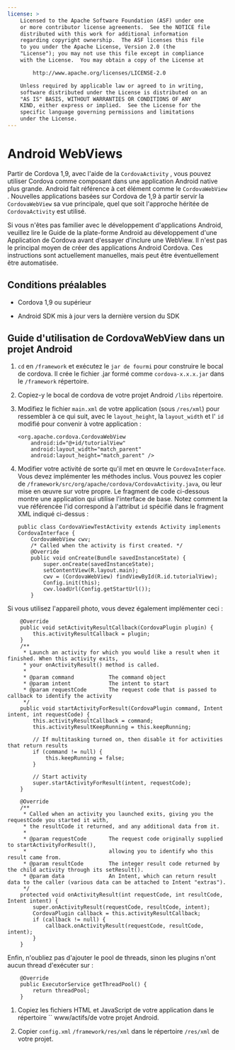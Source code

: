```yaml
---
license: >
    Licensed to the Apache Software Foundation (ASF) under one
    or more contributor license agreements.  See the NOTICE file
    distributed with this work for additional information
    regarding copyright ownership.  The ASF licenses this file
    to you under the Apache License, Version 2.0 (the
    "License"); you may not use this file except in compliance
    with the License.  You may obtain a copy of the License at

        http://www.apache.org/licenses/LICENSE-2.0

    Unless required by applicable law or agreed to in writing,
    software distributed under the License is distributed on an
    "AS IS" BASIS, WITHOUT WARRANTIES OR CONDITIONS OF ANY
    KIND, either express or implied.  See the License for the
    specific language governing permissions and limitations
    under the License.
---
```


# Android WebViews

Partir de Cordova 1,9, avec l'aide de la `CordovaActivity` , vous pouvez utiliser Cordova comme composant dans une application Android native plus grande. Android fait référence à cet élément comme le `CordovaWebView` . Nouvelles applications basées sur Cordova de 1,9 à partir servir la `CordovaWebView` sa vue principale, quel que soit l'approche héritée de `CordovaActivity` est utilisé.

Si vous n'êtes pas familier avec le développement d'applications Android, veuillez lire le Guide de la plate-forme Android au développement d'une Application de Cordova avant d'essayer d'inclure une WebView. Il n'est pas le principal moyen de créer des applications Android Cordova. Ces instructions sont actuellement manuelles, mais peut être éventuellement être automatisée.

## Conditions préalables

*   Cordova 1,9 ou supérieur

*   Android SDK mis à jour vers la dernière version du SDK

## Guide d'utilisation de CordovaWebView dans un projet Android

1.  `cd` en `/framework` et exécutez le `jar de fourmi` pour construire le bocal de cordova. Il crée le fichier .jar formé comme `cordova-x.x.x.jar` dans le `/framework` répertoire.

2.  Copiez-y le bocal de cordova de votre projet Android `/libs` répertoire.

3.  Modifiez le fichier `main.xml` de votre application (sous `/res/xml`) pour ressembler à ce qui suit, avec le `layout_height`, la `layout_width` et l' `id` modifié pour convenir à votre application :
    
        <org.apache.cordova.CordovaWebView
            android:id="@+id/tutorialView"
            android:layout_width="match_parent"
            android:layout_height="match_parent" />
        

4.  Modifier votre activité de sorte qu'il met en œuvre le `CordovaInterface`. Vous devez implémenter les méthodes inclus. Vous pouvez les copier de `/framework/src/org/apache/cordova/CordovaActivity.java`, ou leur mise en œuvre sur votre propre. Le fragment de code ci-dessous montre une application qui utilise l'interface de base. Notez comment la vue référencée l'id correspond à l'attribut `id` spécifié dans le fragment XML indiqué ci-dessus :
    
        public class CordovaViewTestActivity extends Activity implements CordovaInterface {
            CordovaWebView cwv;
            /* Called when the activity is first created. */
            @Override
            public void onCreate(Bundle savedInstanceState) {
                super.onCreate(savedInstanceState);
                setContentView(R.layout.main);
                cwv = (CordovaWebView) findViewById(R.id.tutorialView);
                Config.init(this);
                cwv.loadUrl(Config.getStartUrl());
            }
        

Si vous utilisez l'appareil photo, vous devez également implémenter ceci :

        @Override
        public void setActivityResultCallback(CordovaPlugin plugin) {
            this.activityResultCallback = plugin;
        }
        /**
         * Launch an activity for which you would like a result when it finished. When this activity exits,
         * your onActivityResult() method is called.
         *
         * @param command           The command object
         * @param intent            The intent to start
         * @param requestCode       The request code that is passed to callback to identify the activity
         */
        public void startActivityForResult(CordovaPlugin command, Intent intent, int requestCode) {
            this.activityResultCallback = command;
            this.activityResultKeepRunning = this.keepRunning;
    
            // If multitasking turned on, then disable it for activities that return results
            if (command != null) {
                this.keepRunning = false;
            }
    
            // Start activity
            super.startActivityForResult(intent, requestCode);
        }   
    
        @Override
        /**
         * Called when an activity you launched exits, giving you the requestCode you started it with,
         * the resultCode it returned, and any additional data from it.
         *
         * @param requestCode       The request code originally supplied to startActivityForResult(),
         *                          allowing you to identify who this result came from.
         * @param resultCode        The integer result code returned by the child activity through its setResult().
         * @param data              An Intent, which can return result data to the caller (various data can be attached to Intent "extras").
         */
        protected void onActivityResult(int requestCode, int resultCode, Intent intent) {
            super.onActivityResult(requestCode, resultCode, intent);
            CordovaPlugin callback = this.activityResultCallback;
            if (callback != null) {
                callback.onActivityResult(requestCode, resultCode, intent);
            }
        }
    

Enfin, n'oubliez pas d'ajouter le pool de threads, sinon les plugins n'ont aucun thread d'exécuter sur :

        @Override
        public ExecutorService getThreadPool() {
            return threadPool;
        }
    

1.  Copiez les fichiers HTML et JavaScript de votre application dans le répertoire `` www/actifs/de votre projet Android.

2.  Copier `config.xml` `/framework/res/xml` dans le répertoire `/res/xml` de votre projet.